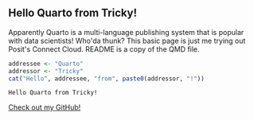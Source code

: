 ## Hello Quarto from Tricky!

Apparently Quarto is a multi-language publishing system that is popular with data scientists! Who'da thunk? This basic page is just me trying out Posit's Connect Cloud. README is a copy of the QMD file.

```r
addressee <- "Quarto"
addressor <- "Tricky"
cat("Hello", addressee, "from", paste0(addressor, "!"))
```

`Hello Quarto from Tricky!`

[Check out my GitHub!](https://www.github.com/patrickholley)
